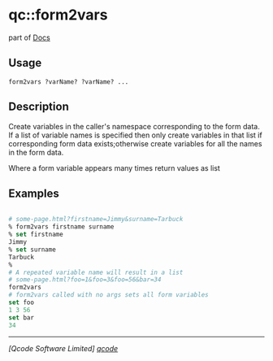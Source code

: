 qc::form2vars
=============

part of [Docs](.)

Usage
-----
`
	form2vars ?varName? ?varName? ...
    `

Description
-----------
Create variables in the caller's namespace corresponding to the form data. If a list of variable names is specified then only create variables in that list if corresponding form data exists;otherwise create variables for all the names in the form data.
    <p>
    Where a form variable appears many times return values as list

Examples
--------
```tcl

# some-page.html?firstname=Jimmy&surname=Tarbuck
% form2vars firstname surname
% set firstname
Jimmy
% set surname
Tarbuck
%
# A repeated variable name will result in a list
# some-page.html?foo=1&foo=3&foo=56&bar=34
form2vars
# form2vars called with no args sets all form variables
set foo
1 3 56
set bar
34

```

----------------------------------
*[Qcode Software Limited] [qcode]*

[qcode]: http://www.qcode.co.uk "Qcode Software"
